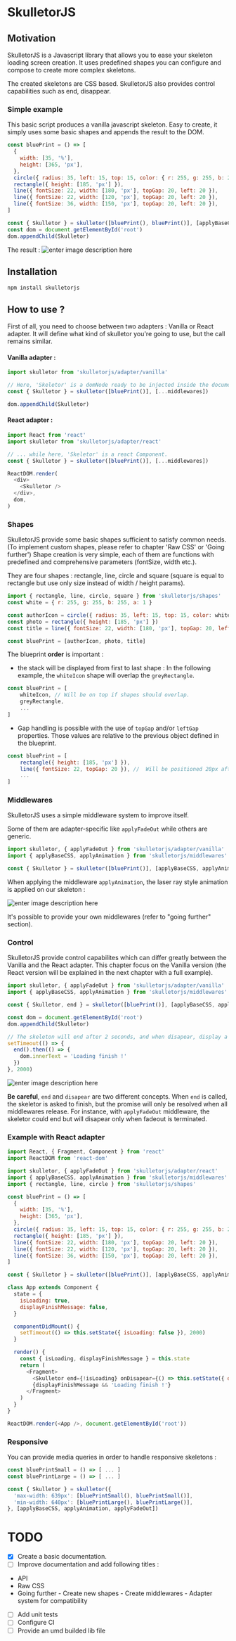 # SkulletorJS

## Motivation

SkulletorJS is a Javascript library that allows you to ease your skeleton loading screen creation. It uses predefined shapes you can configure and compose to create more complex skeletons.

The created skeletons are CSS based. SkulletorJS also provides control capabilities such as end, disappear.

### Simple example

This basic script produces a vanilla javascript skeleton. Easy to create, it simply uses some basic shapes and appends the result to the DOM.

```javascript
const bluePrint = () => [
  {
    width: [35, '%'],
    height: [365, 'px'],
  },
  circle({ radius: 35, left: 15, top: 15, color: { r: 255, g: 255, b: 255, a: 1 } }),
  rectangle({ height: [185, 'px'] }),
  line({ fontSize: 22, width: [180, 'px'], topGap: 20, left: 20 }),
  line({ fontSize: 22, width: [120, 'px'], topGap: 20, left: 20 }),
  line({ fontSize: 36, width: [150, 'px'], topGap: 20, left: 20 }),
]

const { Skulletor } = skulletor([bluePrint(), bluePrint()], [applyBaseCSS])
const dom = document.getElementById('root')
dom.appendChild(Skulletor)
```

The result :
![enter image description here](https://raw.githubusercontent.com/axel-springer-kugawana/skeletor/master/doc/screen1.JPG)

## Installation

    npm install skulletorjs

## How to use ?

First of all, you need to choose between two adapters : Vanilla or React adapter. It will define what kind of skulletor you're going to use, but the call remains similar.

#### Vanilla adapter :

```javascript
import skulletor from 'skulletorjs/adapter/vanilla'

// Here, 'Skeletor' is a domNode ready to be injected inside the document ...
const { Skulletor } = skulletor([bluePrint()], [...middlewares])

dom.appendChild(Skulletor)
```

#### React adapter :

```javascript
import React from 'react'
import skulletor from 'skulletorjs/adapter/react'

// ... while here, 'Skeletor' is a react Component.
const { Skulletor } = skulletor([bluePrint()], [...middlewares])

ReactDOM.render(
  <div>
    <Skulletor />
  </div>,
  dom,
)
```

### Shapes

SkulletorJS provide some basic shapes sufficient to satisfy common needs. (To implement custom shapes, please refer to chapter 'Raw CSS' or 'Going further')
Shape creation is very simple, each of them are functions with predefined and comprehensive parameters (fontSize, width etc.).

They are four shapes : rectangle, line, circle and square (square is equal to rectangle but use only size instead of width / height params).

```javascript
import { rectangle, line, circle, square } from 'skulletorjs/shapes'
const white = { r: 255, g: 255, b: 255, a: 1 }

const authorIcon = circle({ radius: 35, left: 15, top: 15, color: white })
const photo = rectangle({ height: [185, 'px'] })
const title = line({ fontSize: 22, width: [180, 'px'], topGap: 20, left: 20 })

const bluePrint = [authorIcon, photo, title]
```

The blueprint **order** is important :

- the stack will be displayed from first to last shape : In the following example, the `whiteIcon` shape will overlap the `greyRectangle`.

```javascript
const bluePrint = [
	whiteIcon, // Will be on top if shapes should overlap.
	greyRectangle,
	...
]
```

- Gap handling is possible with the use of `topGap` and/or `leftGap` properties. Those values are relative to the previous object defined in the blueprint.

```javascript
const bluePrint = [
	rectangle({ height: [185, 'px'] }),
	line({ fontSize: 22, topGap: 20 }), //  Will be positioned 20px after the rectangle.
	...
]
```

### Middlewares

SkulletorJS uses a simple middleware system to improve itself.

Some of them are adapter-specific like `applyFadeOut` while others are generic.

```javascript
import skulletor, { applyFadeOut } from 'skulletorjs/adapter/vanilla'
import { applyBaseCSS, applyAnimation } from 'skulletorjs/middlewares'

const { Skulletor } = skulletor([bluePrint()], [applyBaseCSS, applyAnimation, applyFadeOut])
```

When applying the middleware `applyAnimation`, the laser ray style animation is applied on our skeleton :

![enter image description here](https://raw.githubusercontent.com/axel-springer-kugawana/skeletor/master/doc/screen2.gif)

It's possible to provide your own middlewares (refer to "going further" section).

### Control

SkulletorJS provide control capabilites which can differ greatly between the Vanilla and the React adapter.
This chapter focus on the Vanilla version (the React version will be explained in the next chapter with a full example).

```javascript
import skulletor, { applyFadeOut } from 'skulletorjs/adapter/vanilla'
import { applyBaseCSS, applyAnimation } from 'skulletorjs/middlewares'

const { Skulletor, end } = skulletor([bluePrint()], [applyBaseCSS, applyAnimation, applyFadeOut])

const dom = document.getElementById('root')
dom.appendChild(Skulletor)

// The skeleton will end after 2 seconds, and when disapear, display a text.
setTimeout(() => {
  end().then(() => {
    dom.innerText = 'Loading finish !'
  })
}, 2000)
```

![enter image description here](https://raw.githubusercontent.com/axel-springer-kugawana/skulletorjs/master/doc/screen3.gif)

**Be careful**, `end` and `disapear` are two different concepts.
When `end` is called, the skeletor is asked to finish, but the promise will only be resolved when all middlewares release.
For instance, with `applyFadeOut` middleware, the skeletor could end but will disapear only when fadeout is terminated.

### Example with React adapter

```javascript
import React, { Fragment, Component } from 'react'
import ReactDOM from 'react-dom'

import skulletor, { applyFadeOut } from 'skulletorjs/adapter/react'
import { applyBaseCSS, applyAnimation } from 'skulletorjs/middlewares'
import { rectangle, line, circle } from 'skulletorjs/shapes'

const bluePrint = () => [
  {
    width: [35, '%'],
    height: [365, 'px'],
  },
  circle({ radius: 35, left: 15, top: 15, color: { r: 255, g: 255, b: 255, a: 1 } }),
  rectangle({ height: [185, 'px'] }),
  line({ fontSize: 22, width: [180, 'px'], topGap: 20, left: 20 }),
  line({ fontSize: 22, width: [120, 'px'], topGap: 20, left: 20 }),
  line({ fontSize: 36, width: [150, 'px'], topGap: 20, left: 20 }),
]

const { Skulletor } = skulletor([bluePrint()], [applyBaseCSS, applyAnimation, applyFadeOut])

class App extends Component {
  state = {
    isLoading: true,
    displayFinishMessage: false,
  }

  componentDidMount() {
    setTimeout(() => this.setState({ isLoading: false }), 2000)
  }

  render() {
    const { isLoading, displayFinishMessage } = this.state
    return (
      <Fragment>
        <Skulletor end={!isLoading} onDisapear={() => this.setState({ displayFinishMessage: true })} />
        {displayFinishMessage && 'Loading finish !'}
      </Fragment>
    )
  }
}

ReactDOM.render(<App />, document.getElementById('root'))
```

### Responsive

You can provide media queries in order to handle responsive skeletons :

```javascript
const bluePrintSmall = () => [ ... ]
const bluePrintLarge = () => [ ... ]

const { Skulletor } = skulletor({
  'max-width: 639px': [bluePrintSmall(), bluePrintSmall()],
  'min-width: 640px': [bluePrintLarge(), bluePrintLarge()],
}, [applyBaseCSS, applyAnimation, applyFadeOut])
```

# TODO

- [x] Create a basic documentation.
- [ ] Improve documentation and add following titles :
- API
- Raw CSS
- Going further - Create new shapes - Create middlewares - Adapter system for compatibility
- [ ] Add unit tests
- [ ] Configure CI
- [ ] Provide an umd builded lib file

